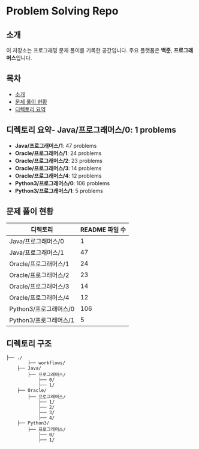 # Problem Solving Repo

## 소개
이 저장소는 프로그래밍 문제 풀이를 기록한 공간입니다. 주요 플랫폼은 **백준**, **프로그래머스**입니다.

## 목차
- [소개](#소개)
- [문제 풀이 현황](#문제-풀이-현황)
- [디렉토리 요약](#디렉토리-요약)

## 디렉토리 요약- **Java/프로그래머스/0**: 1 problems
- **Java/프로그래머스/1**: 47 problems
- **Oracle/프로그래머스/1**: 24 problems
- **Oracle/프로그래머스/2**: 23 problems
- **Oracle/프로그래머스/3**: 14 problems
- **Oracle/프로그래머스/4**: 12 problems
- **Python3/프로그래머스/0**: 106 problems
- **Python3/프로그래머스/1**: 5 problems

## 문제 풀이 현황
| 디렉토리           | README 파일 수 |
|--------------------|----------------|
| Java/프로그래머스/0 | 1 |
| Java/프로그래머스/1 | 47 |
| Oracle/프로그래머스/1 | 24 |
| Oracle/프로그래머스/2 | 23 |
| Oracle/프로그래머스/3 | 14 |
| Oracle/프로그래머스/4 | 12 |
| Python3/프로그래머스/0 | 106 |
| Python3/프로그래머스/1 | 5 |

## 디렉토리 구조
```
├── ./
        ├── workflows/
    ├── Java/
        ├── 프로그래머스/
            ├── 0/
            ├── 1/
    ├── Oracle/
        ├── 프로그래머스/
            ├── 1/
            ├── 2/
            ├── 3/
            ├── 4/
    ├── Python3/
        ├── 프로그래머스/
            ├── 0/
            ├── 1/
```
